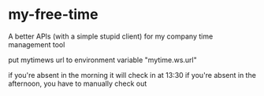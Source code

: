 # my-free-time

A better APIs (with a simple stupid client) for my company time management tool

put mytimews url to environment variable "mytime.ws.url"

if you're absent in the morning it will check in at 13:30
if you're absent in the afternoon, you have to manually check out

